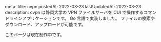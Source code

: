 <route lang="yaml">
meta:
  title: cvpn
  postedAt: 2022-03-23
  lastUpdatedAt: 2022-03-23
  description:
    cvpn は静岡大学の VPN ファイルサーバを CUI で操作するコマンドラインアプリケーションです。
    Go 言語で実装しました。
    ファイルの検索やダウンロード、アップロードが可能です。
</route>

このページは現在制作中です。
